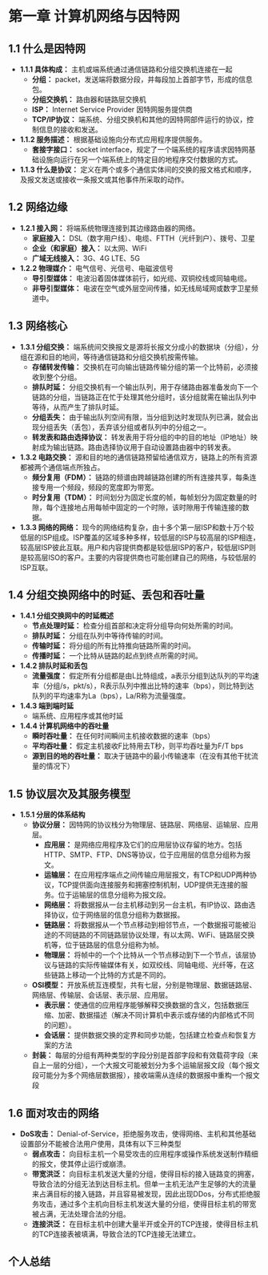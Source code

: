 # 第一章 计算机网络与因特网
## 1.1 什么是因特网
- **1.1.1 具体构成：** 主机或端系统通过通信链路和分组交换机连接在一起
  - **分组：** packet，发送端将数据分段，并每段加上首部字节，形成的信息包。
  - **分组交换机：** 路由器和链路层交换机
  - **ISP：** Internet Service Provider 因特网服务提供商
  - **TCP/IP协议：** 端系统、分组交换机和其他的因特网部件运行的协议，控制信息的接收和发送。
- **1.1.2 服务描述：** 根据基础设施向分布式应用程序提供服务。 
  - **套接字接口：** socket interface，规定了一个端系统的程序请求因特网基础设施向运行在另一个端系统上的特定目的地程序交付数据的方式。
- **1.1.3 什么是协议：** 定义在两个或多个通信实体间的交换的报文格式和顺序，及报文发送或接收一条报文或其他事件所采取的动作。

## 1.2 网络边缘
- **1.2.1 接入网：** 将端系统物理连接到其边缘路由器的网络。
  - **家庭接入：** DSL（数字用户线）、电缆、FTTH（光纤到户）、拨号、卫星
  - **企业（和家庭）接入：** 以太网、WiFi 
  - **广域无线接入：** 3G、4G LTE、5G
- **1.2.2 物理媒介：** 电气信号、光信号、电磁波信号
  - **导引型媒体：** 电波沿着固体媒体前行，如光缆、双铜绞线或同轴电缆。
  - **非导引型媒体：** 电波在空气或外层空间传播，如无线局域网或数字卫星频道中。

## 1.3 网络核心
  - **1.3.1 分组交换：** 端系统间交换报文是源将长报文分成小的数据块（分组），分组在源和目的地间，等待通信链路和分组交换机按需传输。
    - **存储转发传输：** 交换机在可向输出链路传输分组的第一个比特前，必须接收到整个分组。
    - **排队时延：** 分组交换机有一个输出队列，用于存储路由器准备发向下一个链路的分组，当链路正在忙于处理其他分组时，该分组就需在输出队列中等待，从而产生了排队时延。
    - **分组丢失：** 由于输出队列空间有限，当分组到达时发现队列已满，就会出现分组丢失（丢包），丢弃该分组或者队列中的分组之一。
    - **转发表和路由选择协议：** 转发表用于将分组的中的目的地址（IP地址）映射成为输出链路。路由选择协议用于自动设置路由器中的转发表。
  - **1.3.2 电路交换：** 源和目的地的通信链路预留给通信双方，链路上的所有资源都被两个通信端点所独占。
    - **频分复用（FDM）：** 链路的频谱由跨越链路创建的所有连接共享，每条连接专用一个频段，频段的宽度即为带宽。
    - **时分复用（TDM）：** 时间划分为固定长度的帧，每帧划分为固定数量的时隙，每个连接地占用每帧中固定的一个时隙，该时隙用于传输连接的数据。
  - **1.3.3 网络的网络：** 现今的网络结构复杂，由十多个第一层ISP和数十万个较低层的ISP组成。ISP覆盖的区域多种多样，较低层的ISP与较高层的ISP相连，较高层ISP彼此互联。用户和内容提供商都是较低层ISP的客户，较低层ISP则是较高层ISO的客户。主要的内容提供商也可能创建自己的网络，与较低层的ISP互联。

## 1.4 分组交换网络中的时延、丢包和吞吐量
  - **1.4.1 分组交换网中的时延概述**
    - **节点处理时延：** 检查分组首部和决定将分组导向何处所需的时间。
    - **排队时延：** 分组在队列中等待传输的时间。
    - **传输时延：** 将分组的所有比特推向链路所需的时间。
    - **传播时延：** 一个比特从链路的起点到终点所需的时间。
  - **1.4.2 排队时延和丢包** 
    - **流量强度：** 假定所有分组都是由L比特组成，a表示分组到达队列的平均速率（分组/s，pkt/s），R表示队列中推出比特的速率（bps），则比特到达队列的平均速率为La（bps），La/R称为流量强度。
  - **1.4.3 端到端时延**
    - 端系统、应用程序或其他时延
  - **1.4.4 计算机网络中的吞吐量**
    - **瞬时吞吐量：** 在任何时间瞬间主机接收数据的速率（bps）
    - **平均吞吐量：** 假定主机接收F比特用去T秒，则平均吞吐量为F/T bps
    - **源到目的地的吞吐量：** 取决于链路中的最小传输速率（在没有其他干扰流量的情况下）

## 1.5 协议层次及其服务模型
  - **1.5.1 分层的体系结构**
    - **协议分层：** 因特网的协议栈分为物理层、链路层、网络层、运输层、应用层。
      - **应用层：** 是网络应用程序及它们的应用层协议存留的地方。包括HTTP、SMTP、FTP、DNS等协议，位于应用层的信息分组称为报文。
      - **运输层：** 在应用程序端点之间传输应用层报文，有TCP和UDP两种协议，TCP提供面向连接服务和拥塞控制机制，UDP提供无连接的服务。位于运输层的信息分组称为报文段。
      - **网络层：** 将数据报从一台主机移动到另一台主机，有IP协议、路由选择协议，位于网络层的信息分组称为数据报。
      - **链路层：** 将数据报从一个节点移动到相邻节点，一个数据报可能被沿途的不同链路的不同链路层协议处理，有以太网、WiFi、链路层交换机等，位于链路层的信息分组称为帧。
      - **物理层：** 将帧中的一个个比特从一个节点移动到下一个节点，该层协议与链路的实际传输媒体有关，如双绞线、同轴电缆、光纤等，在这些链路上移动一个比特的方式是不同的。
    - **OSI模型：** 开放系统互连模型，共有七层，分别是物理层、数据链路层、网络层、传输层、会话层、表示层、应用层。
      - **表示层：** 使通信的应用程序能够解释交换数据的含义，包括数据压缩、加密、数据描述（解决不同计算机中表示或存储的内部格式不同的问题）。
      - **会话层：** 提供数据交换的定界和同步功能，包括建立检查点和恢复方案的方法
    - **封装：** 每层的分组有两种类型的字段分别是首部字段和有效载荷字段（来自上一层的分组），一个大报文可能被划分为多个运输层报文段（每个报文段可能分为多个网络层数据报），接收端需从连续的数据报中重构一个报文段

## 1.6 面对攻击的网络
  - **DoS攻击：** Denial-of-Service，拒绝服务攻击，使得网络、主机和其他基础设置部分不能被合法用户使用，具体有以下三种类型
    - **弱点攻击：** 向目标主机一个易受攻击的应用程序或操作系统发送制作精细的报文，使其停止运行或崩溃。
    - **带宽洪泛：** 向目标主机发送大量的分组，使得目标的接入链路变的拥塞，导致合法的分组无法到达目标主机。但单一主机无法产生足够的大的流量来占满目标的接入链路，并且容易被发现，因此出现DDos，分布式拒绝服务攻击，通过多个主机向目标主机发送大量的分组，使得目标主机的带宽被占满，无法处理合法的分组。
    - **连接洪泛：** 在目标主机中创建大量半开或全开的TCP连接，使得目标主机的TCP连接表被填满，导致合法的TCP连接无法建立。

## 个人总结
